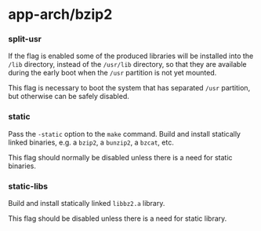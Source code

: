 # app-arch/bzip2

### split-usr
If the flag is enabled some of the produced libraries will be installed into the `/lib` directory, instead of the `/usr/lib` directory, so that they are available during the early boot when the `/usr` partition is not yet mounted.

This flag is necessary to boot the system that has separated `/usr` partition, but otherwise can be safely disabled.

### static
Pass the `-static` option to the `make` command. Build and install statically linked binaries, e.g. a `bzip2`, a `bunzip2`, a `bzcat`, etc.

This flag should normally be disabled unless there is a need for static binaries.

### static-libs
Build and install statically linked `libbz2.a` library.

This flag should be disabled unless there is a need for static library.
